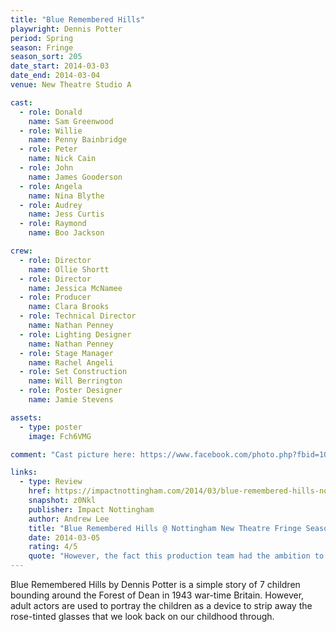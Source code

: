 ```yaml
---
title: "Blue Remembered Hills"
playwright: Dennis Potter
period: Spring
season: Fringe
season_sort: 205
date_start: 2014-03-03
date_end: 2014-03-04
venue: New Theatre Studio A

cast:
  - role: Donald
    name: Sam Greenwood
  - role: Willie
    name: Penny Bainbridge
  - role: Peter
    name: Nick Cain
  - role: John
    name: James Gooderson
  - role: Angela
    name: Nina Blythe
  - role: Audrey
    name: Jess Curtis
  - role: Raymond
    name: Boo Jackson

crew:
  - role: Director
    name: Ollie Shortt
  - role: Director
    name: Jessica McNamee
  - role: Producer
    name: Clara Brooks
  - role: Technical Director
    name: Nathan Penney
  - role: Lighting Designer
    name: Nathan Penney
  - role: Stage Manager
    name: Rachel Angeli
  - role: Set Construction
    name: Will Berrington
  - role: Poster Designer
    name: Jamie Stevens

assets:
  - type: poster
    image: Fch6VMG

comment: "Cast picture here: https://www.facebook.com/photo.php?fbid=10153932403200193&set=a.10150172756095193.403901.571265192&type=3&theater"

links:
  - type: Review
    href: https://impactnottingham.com/2014/03/blue-remembered-hills-nottingham-new-theatre-fringe-season/
    snapshot: z0Nkl
    publisher: Impact Nottingham 
    author: Andrew Lee
    title: "Blue Remembered Hills @ Nottingham New Theatre Fringe Season"
    date: 2014-03-05
    rating: 4/5
    quote: "However, the fact this production team had the ambition to attempt such things at all (two words: smoke machine) is a small miracle in itself, and I don’t fault their missteps in the slightest."
---
```

Blue Remembered Hills by Dennis Potter is a simple story of 7 children bounding around the Forest of Dean in 1943 war-time Britain. However, adult actors are used to portray the children as a device to strip away the rose-tinted glasses that we look back on our childhood through.
